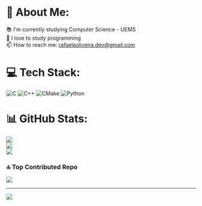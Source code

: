 <!--
- 🔭 I’m currently working on ...
- 🌱 I’m currently learning ...
- 👯 I’m looking to collaborate on ...
- 🤔 I’m looking for help with ...
- 💬 Ask me about ...
- 📫 How to reach me: ...
- 😄 Pronouns: ...
- ⚡ Fun fact: ...
-->
# 💫 About Me:
📚 I'm currently studying Computer Science - UEMS<br>
📑 I love to study programming<br>
📫 How to reach me: rafaelaoliveira.dev@gmail.com


# 💻 Tech Stack:
![C](https://img.shields.io/badge/c-%2300599C.svg?style=for-the-badge&logo=c&logoColor=white) 
![C++](https://img.shields.io/badge/c++-%2300599C.svg?style=for-the-badge&logo=c%2B%2B&logoColor=white) 
![CMake](https://img.shields.io/badge/CMake-%23008FBA.svg?style=for-the-badge&logo=cmake&logoColor=white) 
![Python](https://img.shields.io/badge/python-3670A0?style=for-the-badge&logo=python&logoColor=ffdd54)
# 📊 GitHub Stats:
![](https://github-readme-stats.vercel.app/api?username=rafaelagoliveira&theme=monokai&hide_border=false&include_all_commits=true&count_private=false)<br/>
![](https://github-readme-streak-stats.herokuapp.com/?user=rafaelagoliveira&theme=monokai&hide_border=false)<br/>
![](https://github-readme-stats.vercel.app/api/top-langs/?username=rafaelagoliveira&theme=monokai&hide_border=false&include_all_commits=true&count_private=false&layout=compact)

### 🔝 Top Contributed Repo
![](https://github-contributor-stats.vercel.app/api?username=rafaelagoliveira&limit=5&theme=monokai&combine_all_yearly_contributions=true)

---
[![](https://visitcount.itsvg.in/api?id=rafaelagoliveira&icon=2&color=0)](https://visitcount.itsvg.in)
